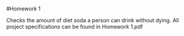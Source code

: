 #Homework 1

Checks the amount of diet soda a person can drink without dying. All project specifications can be found in Homework 1.pdf
